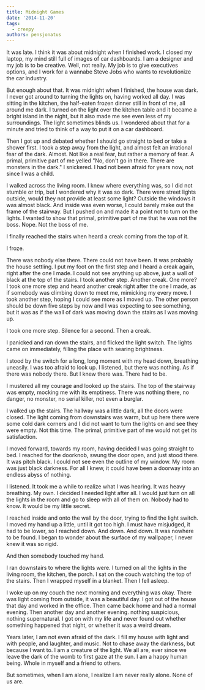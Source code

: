 ```yaml
---
title: Midnight Games
date: '2014-11-20'
tags:
  - creepy
authors: pensjonatus
---
```


It was late. I think it was about midnight when I finished work. I closed my
laptop, my mind still full of images of car dashboards. I am a designer and my
job is to be creative. Well, not really. My job is to give executives options,
and I work for a wannabe Steve Jobs who wants to revolutionize the car industry.

<!-- truncate -->

But enough about that. It was midnight when I finished, the house was dark. I
never got around to turning the lights on, having worked all day. I was sitting
in the kitchen, the half-eaten frozen dinner still in front of me, all around me
dark. I turned on the light over the kitchen table and it became a bright island
in the night, but it also made me see even less of my surroundings. The light
sometimes blinds us. I wondered about that for a minute and tried to think of a
way to put it on a car dashboard.

Then I got up and debated whether I should go straight to bed or take a shower
first. I took a step away from the light, and almost felt an irrational fear of
the dark. Almost. Not like a real fear, but rather a memory of fear. A primal,
primitive part of me yelled "No, don't go in there. There are monsters in the
dark." I snickered. I had not been afraid for years now, not since I was a
child.

I walked across the living room. I knew where everything was, so I did not
stumble or trip, but I wondered why it was so dark. There were street lights
outside, would they not provide at least some light? Outside the windows it was
almost black. And inside was even worse, I could barely make out the frame of
the stairway. But I pushed on and made it a point not to turn on the lights. I
wanted to show that primal, primitive part of me that he was not the boss. Nope.
Not the boss of me.

I finally reached the stairs when heard a creak coming from the top of it.

I froze.

There was nobody else there. There could not have been. It was probably the
house settling. I put my foot on the first step and I heard a creak again, right
after the one I made. I could not see anything up above, just a wall of black at
the top of the stairs. I took another step. Another creak. One more? I took one
more step and heard another creak right after the one I made, as if somebody was
climbing down to meet me, mimicking my every move. I took another step, hoping I
could see more as I moved up. The other person should be down five steps by now
and I was expecting to see something, but it was as if the wall of dark was
moving down the stairs as I was moving up.

I took one more step. Silence for a second. Then a creak.

I panicked and ran down the stairs, and flicked the light switch. The lights
came on immediately, filling the place with searing brightness.

I stood by the switch for a long, long moment with my head down, breathing
uneasily. I was too afraid to look up. I listened, but there was nothing. As if
there was nobody there. But I knew there was. There had to be.

I mustered all my courage and looked up the stairs. The top of the stairway was
empty, mocking me with its emptiness. There was nothing there, no danger, no
monster, no serial killer, not even a burglar.

I walked up the stairs. The hallway was a little dark, all the doors were
closed. The light coming from downstairs was warm, but up here there were some
cold dark corners and I did not want to turn the lights on and see they were
empty. Not this time. The primal, primitive part of me would not get its
satisfaction.

I moved forward, towards my room, having decided I was going straight to bed. I
reached for the doorknob, swung the door open, and just stood there. It was
pitch black. I could not see even the outline of my window. My room was just
black darkness. For all I knew, it could have been a doorway into an endless
abyss of nothing.

I listened. It took me a while to realize what I was hearing. It was heavy
breathing. My own. I decided I needed light after all. I would just turn on all
the lights in the room and go to sleep with all of them on. Nobody had to know.
It would be my little secret.

I reached inside and onto the wall by the door, trying to find the light switch.
I moved my hand up a little, until it got too high. I must have misjudged, it
had to be lower, so I reached down. And down. And down. It was nowhere to be
found. I began to wonder about the surface of my wallpaper, I never knew it was
so rigid.

And then somebody touched my hand.

I ran downstairs to where the lights were. I turned on all the lights in the
living room, the kitchen, the porch. I sat on the couch watching the top of the
stairs. Then I wrapped myself in a blanket. Then I fell asleep.

I woke up on my couch the next morning and everything was okay. There was light
coming from outside, it was a beautiful day. I got out of the house that day and
worked in the office. Then came back home and had a normal evening. Then another
day and another evening. nothing suspicious, nothing supernatural. I got on with
my life and never found out whether something happened that night, or whether it
was a weird dream.

Years later, I am not even afraid of the dark. I fill my house with light and
with people, and laughter, and music. Not to chase away the darkness, but
because I want to. I am a creature of the light. We all are, ever since we leave
the dark of the womb to first gaze at the sun. I am a happy human being. Whole
in myself and a friend to others.

But sometimes, when I am alone, I realize I am never really alone. None of us
are.
